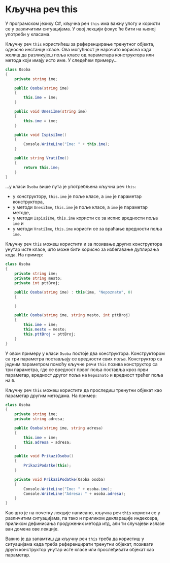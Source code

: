 # Кључна реч this

У програмском језику C#, кључна реч `this` има важну улогу и користи се у
различитим ситуацијама. У овој лекцији фокус ће бити на њеној употреби у
класама.

Кључну реч `this` користићеш за референцирање тренутног објекта, односно
инстанце класе. Ова могућност је нарочито корисна када желиш да разликујеш поља
класе од параметара конструктора или метода који имају исто име. У следећем
примеру...

```cs
class Osoba
{
    private string ime;

    public Osoba(string ime)
    {
        this.ime = ime;
    }

    public void UnesiIme(string ime)
    {
        this.ime = ime;
    }

    public void IspisiIme()
    {
        Console.WriteLine("Ime: " + this.ime);
    }

    public string VratiIme()
    {
        return this.ime;
    }
}
```

...у класи `Osoba` више пута је употребљена кључна реч `this`:

* у конструктору, `this.ime` је поље класе, а `ime` је параметар конструктора,
* у методи `UnesiIme`, `this.ime` је поље класе, а `ime` је параметар методе,
* у методи `IspisiIme`, `this.ime` користи се за испис вредности поља `ime` и
* у методи `VratiIme`, `this.ime` користи се за враћање вредности поља `ime`.

Кључну реч `this` можеш користити и за позивање других конструктора унутар исте
класе, што може бити корисно за избегавање дуплирања кода. На пример:

```cs
class Osoba
{
    private string ime;
    private string mesto;
    private int pttBroj;

    public Osoba(string ime) : this(ime, "Nepoznato", 0)
    {

    }

    public Osoba(string ime, string mesto, int pttBroj)
    {
        this.ime = ime;
        this.mesto = mesto;
        this.pttBroj = pttBroj;
    }
}
```

У овом примеру у класи `Osoba` постоје два конструктора. Конструктором са три
параметра постављају се вредности свих поља. Конструктор са једним параметром
помоћу кључне речи `this` позива конструктор са три параметра, где се вредност
првог поља поставља кроз први параметар, вредност другог поља на `Nepoznato` и
вредност трећег поља на `0`.

Кључну реч `this` можеш користити да проследиш тренутни објекат као параметар
другим методама. На пример:

```cs
class Osoba
{
    private string ime;
    private string adresa;

    public Osoba(string ime, string adresa)
    {
        this.ime = ime;
        this.adresa = adresa;
    }

    public void PrikaziOsobu()
    {
        PrikaziPodatke(this);
    }

    private void PrikaziPodatke(Osoba osoba)
    {
        Console.WriteLine("Ime: " + osoba.ime);
        Console.WriteLine("Adresa: " + osoba.adresa);
    }
}
```

Као што је на почетку лекције написано, кључна реч `this` користи се у
различитим ситуацијама, па тако и приликом декларације индексера, приликом
дефинисања продужених метода итд, али ти случајеви излазе ван домена ове
лекције.

Важно је да запамтиш да кључну реч `this` треба да користиш у ситуацијама када
треба референцирати тренутни објекат, позивати други конструктор унутар исте
класе или прослеђивати објекат као параметар.
